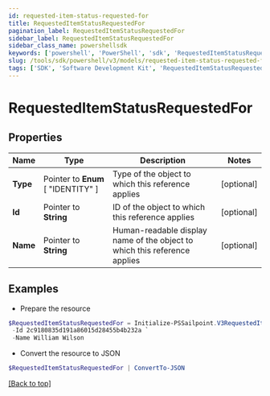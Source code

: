 ```yaml
---
id: requested-item-status-requested-for
title: RequestedItemStatusRequestedFor
pagination_label: RequestedItemStatusRequestedFor
sidebar_label: RequestedItemStatusRequestedFor
sidebar_class_name: powershellsdk
keywords: ['powershell', 'PowerShell', 'sdk', 'RequestedItemStatusRequestedFor'] 
slug: /tools/sdk/powershell/v3/models/requested-item-status-requested-for
tags: ['SDK', 'Software Development Kit', 'RequestedItemStatusRequestedFor']
---
```



# RequestedItemStatusRequestedFor

## Properties

Name | Type | Description | Notes
------------ | ------------- | ------------- | -------------
**Type** |  Pointer to  **Enum** [  "IDENTITY" ] | Type of the object to which this reference applies | [optional] 
**Id** |  Pointer to **String** | ID of the object to which this reference applies | [optional] 
**Name** |  Pointer to **String** | Human-readable display name of the object to which this reference applies | [optional] 

## Examples

- Prepare the resource
```powershell
$RequestedItemStatusRequestedFor = Initialize-PSSailpoint.V3RequestedItemStatusRequestedFor  -Type IDENTITY `
 -Id 2c9180835d191a86015d28455b4b232a `
 -Name William Wilson
```

- Convert the resource to JSON
```powershell
$RequestedItemStatusRequestedFor | ConvertTo-JSON
```


[[Back to top]](#) 

